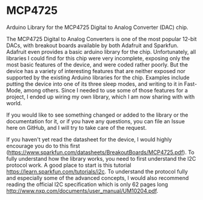 # MCP4725
Arduino Library for the MCP4725 Digital to Analog Converter (DAC) chip.

The MCP4725 Digital to Analog Converters is one of the most popular 12-bit DACs, with breakout boards available by both Adafruit and Sparkfun. Adafruit even provides a basic arduino library for the chip. Unfortunately, all libraries I could find for this chip were very incomplete, exposing only the most basic features of the device, and were coded rather poorly. But the device has a variety of interesting features that are neither exposed nor supported by the existing Arduino libraries for the chip. Examples include putting the device into one of its three sleep modes, and writing to it in Fast-Mode, among others. Since I needed to use some of those features for a project, I ended up wiring my own library, which I am now sharing with with world. 

If you would like to see something changed or added to the library or the documentation for it, or if you have any questions, you can file an Issue here on GitHub, and I will try to take care of the request.

If you haven't yet read the datasheet for the device, I would highly encourage you do to this first (https://www.sparkfun.com/datasheets/BreakoutBoards/MCP4725.pdf). To fully understand how the library works, you need to first understand  the I2C protocol work. A good place to start is this tutorial https://learn.sparkfun.com/tutorials/i2c. To understand the protocol fully and especially some of the advanced concepts, I would also recommend reading the official I2C specification which is only 62 pages long http://www.nxp.com/documents/user_manual/UM10204.pdf.
